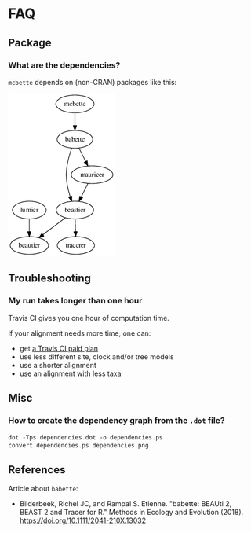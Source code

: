 # FAQ

## Package

### What are the dependencies?

`mcbette` depends on (non-CRAN) packages like this:

![mcbette dependencies](dependencies.png)

## Troubleshooting

### My run takes longer than one hour

Travis CI gives you one hour of computation time. 

If your alignment needs more time, one can:

 * get [a Travis CI paid plan](https://travis-ci.com/plans)
 * use less different site, clock and/or tree models
 * use a shorter alignment
 * use an alignment with less taxa

## Misc

### How to create the dependency graph from the `.dot` file?

```
dot -Tps dependencies.dot -o dependencies.ps
convert dependencies.ps dependencies.png
```

## References

Article about `babette`:

 * Bilderbeek, Richel JC, and Rampal S. Etienne. "babette: BEAUti 2, BEAST 2 and Tracer for R." Methods in Ecology and Evolution (2018). https://doi.org/10.1111/2041-210X.13032
